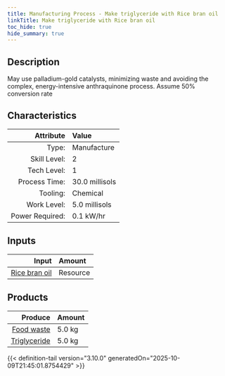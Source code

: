 ```yaml
---
title: Manufacturing Process - Make triglyceride with Rice bran oil
linkTitle: Make triglyceride with Rice bran oil
toc_hide: true
hide_summary: true
---
```

<!-- This is generated by the MarsSim HelpGenertor, do not edit. -->

## Description
 &#10;&#9;&#9;&#9;May use palladium-gold catalysts, minimizing waste &#10;&#9;&#9;&#9;and avoiding the complex, energy-intensive anthraquinone process.&#10;&#9;&#9;&#9;&#10;&#9;&#9;&#9;Assume 50% conversion rate&#10;&#9;&#9;

## Characteristics

| Attribute      | Value |
|--------:|:------|
|Type:|Manufacture|
|Skill Level:|2|
|Tech Level:|1|
|Process Time:|30.0 millisols|
|Tooling:|Chemical|
|Work Level:|5.0 millisols|
|Power Required:|0.1 kW/hr|

## Inputs

| Input      | Amount |
|--------:|:------|
|[Rice bran oil](/docs/definitions/resource/rice-bran-oil)|Resource|10.0 kg|

## Products


| Produce      | Amount |
|--------:|:------|
|[Food waste](/docs/definitions/resource/food-waste)|5.0 kg|
|[Triglyceride](/docs/definitions/resource/triglyceride)|5.0 kg|



{{< definition-tail version="3.10.0" generatedOn="2025-10-09T21:45:01.8754429" >}}



